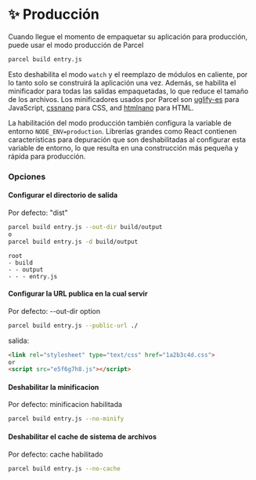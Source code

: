 # ✨ Producción

Cuando llegue el momento de empaquetar su aplicación para producción, puede usar el modo producción de Parcel

```bash
parcel build entry.js
```

Esto deshabilita el modo `watch` y el reemplazo de módulos en caliente, por lo tanto solo se construirá la aplicación una vez. Además, se habilita el minificador para todas las salidas empaquetadas, lo que reduce el tamaño de los archivos. Los minificadores usados por Parcel son [uglify-es](https://github.com/mishoo/UglifyJS2/tree/harmony) para JavaScript, [cssnano](http://cssnano.co) para CSS, and [htmlnano](https://github.com/posthtml/htmlnano) para HTML.

La habilitación del modo producción también configura la variable de entorno `NODE_ENV=production`. Librerías grandes como React contienen características para depuración que son deshabilitadas al configurar esta variable de entorno, lo que resulta en una construcción más pequeña y rápida para producción.

### Opciones

#### Configurar el directorio de salida

Por defecto: "dist"

```bash
parcel build entry.js --out-dir build/output
o
parcel build entry.js -d build/output
```

```base
root
- build
- - output
- - - entry.js
```

#### Configurar la URL publica en la cual servir

Por defecto: --out-dir option

```bash
parcel build entry.js --public-url ./
```

salida:

```html
<link rel="stylesheet" type="text/css" href="1a2b3c4d.css">
or
<script src="e5f6g7h8.js"></script>
```

#### Deshabilitar la minificacion

Por defecto: minificacion habilitada

```bash
parcel build entry.js --no-minify
```

#### Deshabilitar el cache de sistema de archivos

Por defecto: cache habilitado

```bash
parcel build entry.js --no-cache
```

